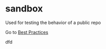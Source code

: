 # sandbox
Used for testing the behavior of a public repo

Go to [Best Practices](https://github.com/steveraysteveray/sandbox/wiki/GoodGitPractices)

dfd

